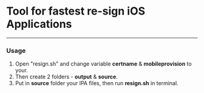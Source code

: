 # Tool for fastest re-sign iOS Applications
___

### Usage

  1. Open "resign.sh" and change variable **certname** & **mobileprovision** to your.
  2. Then create 2 folders - **output** & **source**.
  3. Put in **source** folder your IPA files, then run **resign.sh** in terminal.

